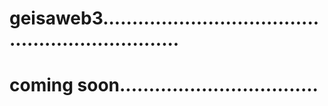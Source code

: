 # geisaweb3..................................................................
# coming soon..................................
